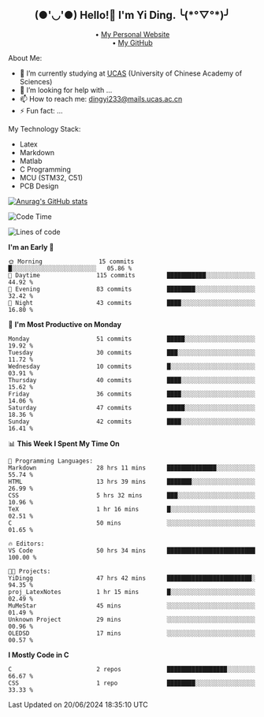 <h2 align="center">(●'◡'●) Hello!👋 I'm Yi Ding. ╰(*°▽°*)╯</h2>
<p align="center">
  • <a href="https://yidingg.github.io/YiDingg/#/">My Personal Website</a><br>
  • <a href="https://github.com/YiDingg">My GitHub</a>
</p>

About Me:
- 🔭 I’m currently studying at [UCAS](https://www.ucas.ac.cn/) (University of Chinese Academy of Sciences)
- 🤔 I’m looking for help with ...
- 📫 How to reach me: dingyi233@mails.ucas.ac.cn
- ⚡ Fun fact: ...

My Technology Stack:
- Latex
- Markdown
- Matlab
- C Programming
- MCU (STM32, C51)
- PCB Design

[![Anurag's GitHub stats](https://github-readme-stats.vercel.app/api?username=YiDingg)](https://github.com/anuraghazra/github-readme-stats)

<!--START_SECTION:waka-->
![Code Time](http://img.shields.io/badge/Code%20Time-50%20hrs%2034%20mins-blue)

![Lines of code](https://img.shields.io/badge/From%20Hello%20World%20I%27ve%20Written-402.8%20thousand%20lines%20of%20code-blue)

**I'm an Early 🐤** 

```text
🌞 Morning                15 commits          █░░░░░░░░░░░░░░░░░░░░░░░░   05.86 % 
🌆 Daytime                115 commits         ███████████░░░░░░░░░░░░░░   44.92 % 
🌃 Evening                83 commits          ████████░░░░░░░░░░░░░░░░░   32.42 % 
🌙 Night                  43 commits          ████░░░░░░░░░░░░░░░░░░░░░   16.80 % 
```
📅 **I'm Most Productive on Monday** 

```text
Monday                   51 commits          █████░░░░░░░░░░░░░░░░░░░░   19.92 % 
Tuesday                  30 commits          ███░░░░░░░░░░░░░░░░░░░░░░   11.72 % 
Wednesday                10 commits          █░░░░░░░░░░░░░░░░░░░░░░░░   03.91 % 
Thursday                 40 commits          ████░░░░░░░░░░░░░░░░░░░░░   15.62 % 
Friday                   36 commits          ████░░░░░░░░░░░░░░░░░░░░░   14.06 % 
Saturday                 47 commits          █████░░░░░░░░░░░░░░░░░░░░   18.36 % 
Sunday                   42 commits          ████░░░░░░░░░░░░░░░░░░░░░   16.41 % 
```


📊 **This Week I Spent My Time On** 

```text
💬 Programming Languages: 
Markdown                 28 hrs 11 mins      ██████████████░░░░░░░░░░░   55.74 % 
HTML                     13 hrs 39 mins      ███████░░░░░░░░░░░░░░░░░░   26.99 % 
CSS                      5 hrs 32 mins       ███░░░░░░░░░░░░░░░░░░░░░░   10.96 % 
TeX                      1 hr 16 mins        █░░░░░░░░░░░░░░░░░░░░░░░░   02.51 % 
C                        50 mins             ░░░░░░░░░░░░░░░░░░░░░░░░░   01.65 % 

🔥 Editors: 
VS Code                  50 hrs 34 mins      █████████████████████████   100.00 % 

🐱‍💻 Projects: 
YiDingg                  47 hrs 42 mins      ████████████████████████░   94.35 % 
proj_LatexNotes          1 hr 15 mins        █░░░░░░░░░░░░░░░░░░░░░░░░   02.49 % 
MuMeStar                 45 mins             ░░░░░░░░░░░░░░░░░░░░░░░░░   01.49 % 
Unknown Project          29 mins             ░░░░░░░░░░░░░░░░░░░░░░░░░   00.96 % 
OLEDSD                   17 mins             ░░░░░░░░░░░░░░░░░░░░░░░░░   00.57 % 
```

**I Mostly Code in C** 

```text
C                        2 repos             █████████████████░░░░░░░░   66.67 % 
CSS                      1 repo              ████████░░░░░░░░░░░░░░░░░   33.33 % 
```




 Last Updated on 20/06/2024 18:35:10 UTC
<!--END_SECTION:waka-->
